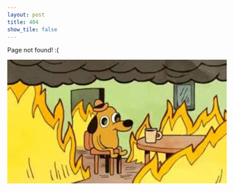 ```yaml
---
layout: post
title: 404
show_tile: false
---
```


Page not found! :(

<span class="image fit"><img src="assets/images/this_is_fine.jpg" alt="" /></span>